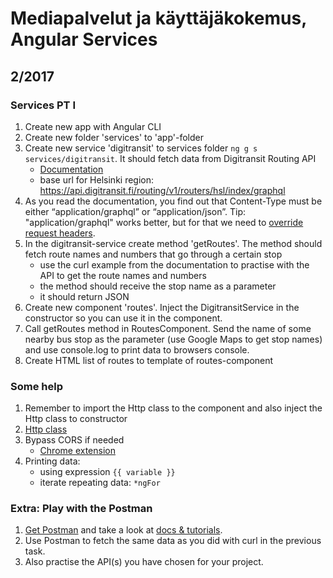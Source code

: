 # Mediapalvelut ja käyttäjäkokemus, Angular Services


## 2/2017

### Services PT I

1. Create new app with Angular CLI
2. Create new folder 'services' to 'app'-folder
3. Create new service 'digitransit' to services folder `ng g s services/digitransit`.  It should fetch data from Digitransit Routing API
    - [Documentation](https://digitransit.fi/en/developers/services-and-apis/1-routing-api/1-getting-started/)
    - base url for Helsinki region: https://api.digitransit.fi/routing/v1/routers/hsl/index/graphql
4. As you read the documentation, you find out that Content-Type must be either “application/graphql” or “application/json”. Tip: "application/graphql" works better, but for that we need to [override request headers](https://angular.io/docs/ts/latest/guide/server-communication.html#!#override-default-request-options).
5. In the digitransit-service create method 'getRoutes'. The method should fetch route names and numbers that go through a certain stop
    - use the curl example from the documentation to practise with the API to get the route names and numbers
    - the method should receive the stop name as a parameter
    - it should return JSON
6. Create new component 'routes'. Inject the DigitransitService in the constructor so you can use it in the component.
7. Call getRoutes method in RoutesComponent. Send the name of some nearby bus stop as the parameter (use Google Maps to get stop names) and use console.log to print data to browsers console.
8. Create HTML list of routes to template of routes-component

### Some help
1. Remember to import the Http class to the component and also inject the Http class to constructor
2. [Http class](https://angular.io/docs/ts/latest/api/http/index/Http-class.html)
3. Bypass CORS if needed
    - [Chrome extension](https://chrome.google.com/webstore/detail/allow-control-allow-origi/nlfbmbojpeacfghkpbjhddihlkkiljbi)    
4. Printing data:
    - using expression `{{ variable }}`
    - iterate repeating data: `*ngFor`
    
### Extra: Play with the Postman
1. [Get Postman](https://www.getpostman.com/) and take a look at [docs & tutorials](https://www.getpostman.com/docs/).
2. Use Postman to fetch the same data as you did with curl in the previous task.
3. Also practise the API(s) you have chosen for your project.
